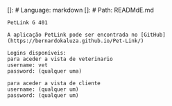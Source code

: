 
[]: # Language: markdown
[]: # Path: READMdE.md

    PetLink G 401

    A aplicação PetLink pode ser encontrada no [GitHub](https://bernardokaluza.github.io/Pet-Link/)

    Logins disponíveis:
    para aceder a vista de veterinario
    username: vet
    password: (qualquer uma)

    para aceder a vista de cliente
    username: (qualquer um)
    password: (qualquer um)
    
